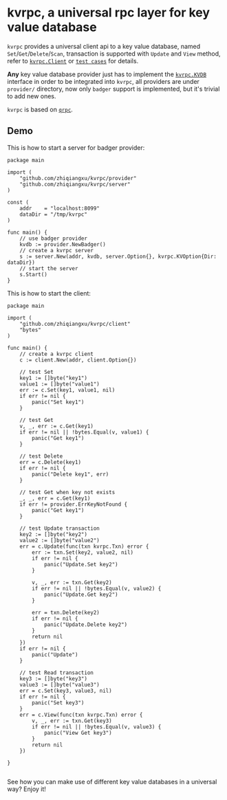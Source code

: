 # kvrpc, a universal rpc layer for key value database

`kvrpc` provides a universal client api to a key value database, named `Set`/`Get`/`Delete`/`Scan`, transaction is supported with `Update` and `View` method, refer to [`kvrpc.Client`](https://github.com/zhiqiangxu/kvrpc/blob/master/kvrpc.go#L6) or [`test cases`](https://github.com/zhiqiangxu/kvrpc/blob/master/test/sit_test.go) for details.

**Any** key value database provider just has to implement the [`kvrpc.KVDB`](https://github.com/zhiqiangxu/kvrpc/blob/master/provider.go#L8) interface in order to be integrated into `kvrpc`, all providers are under `provider/` directory, now only `badger` support is implemented, but it's trivial to add new ones.

`kvrpc` is based on [`qrpc`](https://github.com/zhiqiangxu/qrpc).

## Demo

This is how to start a server for badger provider:

```golang
package main

import (
    "github.com/zhiqiangxu/kvrpc/provider"
    "github.com/zhiqiangxu/kvrpc/server"
)

const (
	addr    = "localhost:8099"
	dataDir = "/tmp/kvrpc"
)

func main() {
    // use badger provider
    kvdb := provider.NewBadger()
    // create a kvrpc server
    s := server.New(addr, kvdb, server.Option{}, kvrpc.KVOption{Dir: dataDir})
    // start the server
    s.Start()
}

```

This is how to start the client:

```golang
package main

import (
    "github.com/zhiqiangxu/kvrpc/client"
    "bytes"
)

func main() {
    // create a kvrpc client
    c := client.New(addr, client.Option{})

    // test Set
    key1 := []byte("key1")
    value1 := []byte("value1")
    err := c.Set(key1, value1, nil)
    if err != nil {
        panic("Set key1")
    }

    // test Get
    v, _, err := c.Get(key1)
    if err != nil || !bytes.Equal(v, value1) {
        panic("Get key1")
    }

    // test Delete
    err = c.Delete(key1)
    if err != nil {
        panic("Delete key1", err)
    }

    // test Get when key not exists
    _, _, err = c.Get(key1)
    if err != provider.ErrKeyNotFound {
        panic("Get key1")
    }

    // test Update transaction
    key2 := []byte("key2")
    value2 := []byte("value2")
    err = c.Update(func(txn kvrpc.Txn) error {
        err := txn.Set(key2, value2, nil)
        if err != nil {
            panic("Update.Set key2")
        }

        v, _, err := txn.Get(key2)
        if err != nil || !bytes.Equal(v, value2) {
            panic("Update.Get key2")
        }

        err = txn.Delete(key2)
        if err != nil {
            panic("Update.Delete key2")
        }
        return nil
    })
    if err != nil {
        panic("Update")
    }
    
    // test Read transaction
    key3 := []byte("key3")
    value3 := []byte("value3")
    err = c.Set(key3, value3, nil)
    if err != nil {
        panic("Set key3")
    }
    err = c.View(func(txn kvrpc.Txn) error {
        v, _, err := txn.Get(key3)
        if err != nil || !bytes.Equal(v, value3) {
            panic("View Get key3")
        }
        return nil
    })

}


```

See how you can make use of different key value databases in a universal way? Enjoy it!
